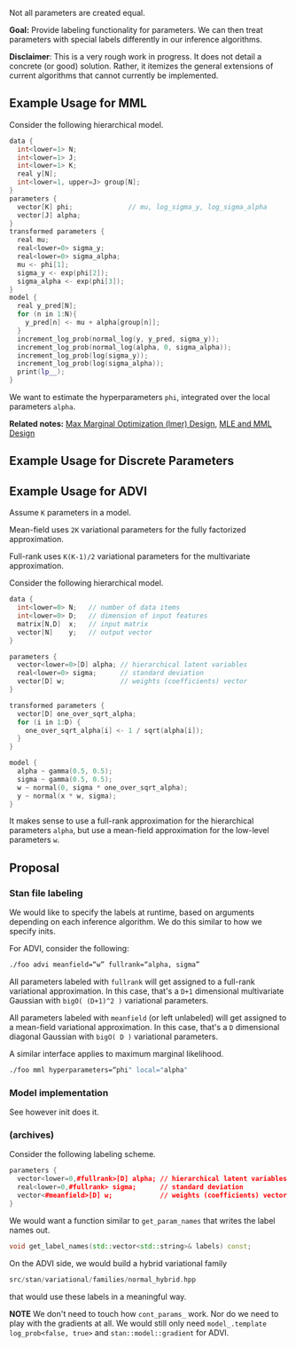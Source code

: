 Not all parameters are created equal. 

**Goal:** Provide labeling functionality for parameters. We can then treat parameters with special labels differently in our inference algorithms.

__Disclaimer__: This is a very rough work in progress. It does not detail a concrete (or good) solution. Rather, it itemizes the general extensions of current algorithms that cannot currently be implemented.

## Example Usage for MML

Consider the following hierarchical model.
```C++
data {
  int<lower=1> N;
  int<lower=1> J;
  int<lower=1> K;
  real y[N];
  int<lower=1, upper=J> group[N];
}
parameters {
  vector[K] phi;              // mu, log_sigma_y, log_sigma_alpha
  vector[J] alpha;
}
transformed parameters {
  real mu;
  real<lower=0> sigma_y;
  real<lower=0> sigma_alpha;
  mu <- phi[1];
  sigma_y <- exp(phi[2]);
  sigma_alpha <- exp(phi[3]);
}
model {
  real y_pred[N];
  for (n in 1:N){
    y_pred[n] <- mu + alpha[group[n]];
  }
  increment_log_prob(normal_log(y, y_pred, sigma_y));
  increment_log_prob(normal_log(alpha, 0, sigma_alpha));
  increment_log_prob(log(sigma_y));
  increment_log_prob(log(sigma_alpha));
  print(lp__);
}
```
We want to estimate the hyperparameters `phi`, integrated over the local parameters `alpha`.

**Related notes:** [Max Marginal Optimization (lmer) Design](https://github.com/stan-dev/stan/wiki/Max-Marginal-Optimization-(lmer)-Design), [MLE and MML Design](https://github.com/stan-dev/stan/wiki/MLE-and-MML-Design)

## Example Usage for Discrete Parameters

## Example Usage for ADVI

Assume `K` parameters in a model.

Mean-field uses `2K` variational parameters for the fully factorized approximation.

Full-rank uses `K(K-1)/2` variational parameters for the multivariate approximation.

Consider the following hierarchical model. 

```C++
data {
  int<lower=0> N;   // number of data items
  int<lower=0> D;   // dimension of input features
  matrix[N,D]  x;   // input matrix
  vector[N]    y;   // output vector
}

parameters {
  vector<lower=0>[D] alpha; // hierarchical latent variables
  real<lower=0> sigma;      // standard deviation
  vector[D] w;              // weights (coefficients) vector
}

transformed parameters {
  vector[D] one_over_sqrt_alpha;
  for (i in 1:D) {
    one_over_sqrt_alpha[i] <- 1 / sqrt(alpha[i]);
  }
}

model {
  alpha ~ gamma(0.5, 0.5);
  sigma ~ gamma(0.5, 0.5);
  w ~ normal(0, sigma * one_over_sqrt_alpha);
  y ~ normal(x * w, sigma);
}
```

It makes sense to use a full-rank approximation for the hierarchical parameters `alpha`, but use a mean-field approximation for the low-level parameters `w`. 

## Proposal

### Stan file labeling

We would like to specify the labels at runtime, based on arguments depending on each inference algorithm. We do this similar to how we specify inits.

For ADVI, consider the following:

```bash
./foo advi meanfield=“w” fullrank=“alpha, sigma”
```

All parameters labeled with `fullrank` will get assigned to a full-rank variational approximation. In this case, that's a `D+1` dimensional multivariate Gaussian with `bigO( (D+1)^2 )` variational parameters.

All parameters labeled with `meanfield` (or left unlabeled) will get assigned to a mean-field variational approximation. In this case, that's a `D` dimensional diagonal Gaussian with `bigO( D )` variational parameters.

A similar interface applies to maximum marginal likelihood.
```bash
./foo mml hyperparameters=“phi" local="alpha"
```

### Model implementation

See however init does it.

### (archives)
Consider the following labeling scheme.

```C++
parameters {
  vector<lower=0,#fullrank>[D] alpha; // hierarchical latent variables
  real<lower=0,#fullrank> sigma;      // standard deviation
  vector<#meanfield>[D] w;            // weights (coefficients) vector
}
```
We would want a function similar to `get_param_names` that writes the label names out.

```C++
void get_label_names(std::vector<std::string>& labels) const;
```

On the ADVI side, we would build a hybrid variational family
```C++
src/stan/variational/families/normal_hybrid.hpp
```
that would use these labels in a meaningful way.

**NOTE** We don't need to touch how `cont_params_` work. Nor do we need to play with the gradients at all. We would still only need `model_.template log_prob<false, true>` and `stan::model::gradient` for ADVI.